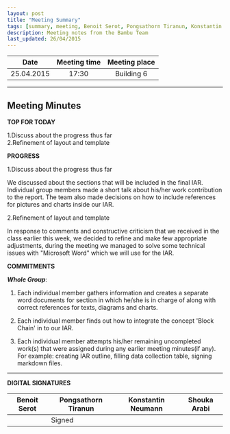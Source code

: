 ```yaml
---
layout: post
title: "Meeting Summary"
tags: [summary, meeting, Benoit Serot, Pongsathorn Tiranun, Konstantin Neumann, Shouka Arabi]
description: Meeting notes from the Bambu Team
last_updated: 26/04/2015
---
```


|**Date** |**Meeting time**|**Meeting place**
| ------------- |:----------------:|:-------:
|25.04.2015| 17:30  | Building 6


----------


Meeting Minutes
------

 **TOP FOR TODAY**

1.Discuss about the progress thus far  
2.Refinement of layout and template  

 **PROGRESS**  

1.Discuss about the progress thus far

We discussed about the sections that will be included in the final IAR. Individual group members made a short talk about his/her work contribution to the report. The team also made decisions on how to include references for pictures and charts inside our IAR.

2.Refinement of layout and template

In response to comments and constructive criticism that we received in the class earlier this week, we decided to refine and make few appropriate adjustments, during the meeting we managed to solve some technical issues with "Microsoft Word" which we will use for the IAR.


 **COMMITMENTS**

***Whole Group***:

1. Each individual member gathers information and creates a separate word documents for section  in which he/she is in charge of along with correct references for texts, diagrams and charts.

2. Each individual member finds out how to integrate the concept 'Block Chain' in to our IAR.

3. Each individual member attempts his/her remaining uncompleted work(s) that were assigned during any earlier meeting minutes(if any). For example: creating IAR outline, filling data collection table, signing markdown files.


----------


**DIGITAL SIGNATURES**

|**Benoit Serot** |**Pongsathorn Tiranun**|**Konstantin Neumann**|**Shouka Arabi**
| ------------- |----------------|----------------|---------------|
|  | Signed  |  |  | |
